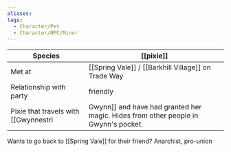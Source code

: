 ```yaml
---
aliases:
tags:
  - Character/Pet
  - Character/NPC/Minor
---
```


| Species                 | [[pixie]]                                           |
| ----------------------- | --------------------------------------------------- |
| Met at                  | [[Spring Vale]] / [[Barkhill Village]] on Trade Way |
| Relationship with party | friendly                                            |
Pixie that travels with [[Gwynnestri|Gwynn]] and have had granted her magic. Hides from other people in Gwynn's pocket.
Wants to go back to [[Spring Vale]] for their friend?
Anarchist, pro-union